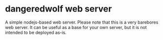 # dangeredwolf web server

A simple nodejs-based web server. Please note that this is a very barebores web server. It can be useful as a base for your own server, but it is not intended to be deployed as-is.
